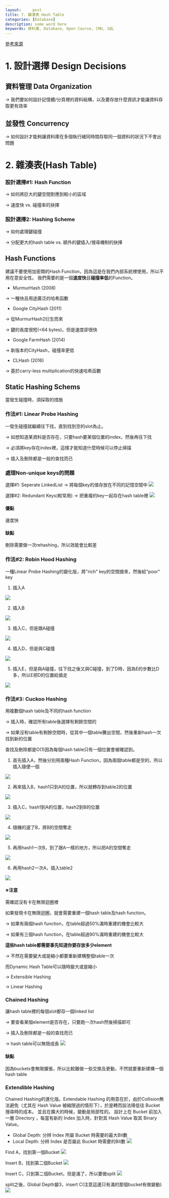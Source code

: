 ```yaml
---
layout:     post
title: 7. 雜湊表 Hash Table
categories: [Database]
description: some word here
keywords: 資料庫, Database, Open Course, CMU, SQL
---
```


[參考來源](https://www.youtube.com/watch?v=ByG1IMM6Ua8&list=PLSE8ODhjZXja3hgmuwhf89qboV1kOxMx7&index=6)

# 1. 設計選擇 Design Decisions
## 資料管理 Data Organization
→ 我們要如何設計記憶體/分頁裡的資料結構，以及要存放什麼資訊才能讓資料存取更有效率

## 並發性 Concurrency
→ 如何設計才能夠讓資料庫在多個執行緒同時間存取同一個資料的狀況下不會出問題

# 2. 雜湊表(Hash Table)
### 設計選擇#1: Hash Function
→ 如何將巨大的鍵空間對應到較小的區域

→ 速度快 vs. 碰撞率的抉擇
### 設計選擇2: Hashing Scheme
→ 如何處理鍵碰撞

→ 分配更大的hash table vs. 額外的鍵插入/搜尋機制的抉擇

## Hash Functions
建議不要使用加密類的Hash Function，因為這是在我們內部系統裡使用，所以不用在意安全性。
我們需要的是一個**速度快**且**碰撞率低**的Function。

* MurmurHash (2008)
  
→ 一種快且用途廣泛的哈希函數
* Google CityHash (2011)
  
→ 從MurmurHash2衍生而來

→ 鍵的長度很短(<64 bytes)，但是速度卻很快
* Google FarmHash (2014)
  
→ 新版本的CityHash，碰撞率更低
* CLHash (2016)
  
→ 基於carry-less multiplication的快速哈希函數

## Static Hashing Schems
當發生碰撞時，須採取的措施
### 作法#1: Linear Probe Hashing
一發生碰撞就繼續往下找，直到找到空的slot為止。

→ 如想知道某資料是否存在，只要hash要某個位置的index，然後再往下找

→ 必須將key存在index裡，這樣才能知道什麼時候可以停止掃描

→ 插入及刪除都是一般的查找而已
### 處理Non-unique keys的問題
選擇#1: Seperate LinkedList
→ 將每個key的值存放在不同的記憶空間中
![](https://i.imgur.com/mM8KxvT.jpg)
 
選擇#2: Redundant Keys(較常用)
→ 把重複的key一起存在hash table裡
![](https://i.imgur.com/TxUztja.jpg)


#### 優點
速度快
#### 缺點
刪除需要做一次rehashing，所以效能會比較差

### 作法#2: Robin Hood Hashing
一種Linear Probe Hashing的變化版，將"rich" key的空間搶來，然後給"poor" key
1. 插入A
   
![](https://i.imgur.com/U1xuuo5.jpg)

2. 插入B
   
![](https://i.imgur.com/k1XVRBK.jpg)

3. 插入C，但是跟A碰撞
   
![](https://i.imgur.com/CVo5GpZ.jpg)

4. 插入D，但是與C碰撞
   
![](https://i.imgur.com/4cmYblJ.jpg)

5. 插入E，但是與A碰撞，往下找之後又與C碰撞，到了D時，因為E的步數比D多，所以E把D的位置給搶走
   
![](https://i.imgur.com/ZZThb9i.jpg)

### 作法#3: Cuckoo Hashing
用複數個hash table及不同的hash function

→ 插入時，確認所有table後選擇有剩餘空間的

→ 如果沒有table有剩餘空間時，從其中一個table騰出空間，然後重新hash一次找到新的位置

查找及刪除都是O(1)因為每個hash table只有一個位置會被確認到。
1. 首先插入A，然後分別用兩種Hash Function，因為兩個table都是空的，所以插入隨便一個
   
![](https://i.imgur.com/EqKKmgc.jpg)

2. 再來插入B，hash1只到A的位置，所以就轉存到table2的位置
   
![](https://i.imgur.com/wzN4yWR.jpg)

3. 插入C，hash1到A的位置，hash2到B的位置
   
![](https://i.imgur.com/iunlN6P.jpg)

4. 隨機的選了B，將B的空間奪走 
   
![](https://i.imgur.com/vJysFdr.jpg)

5. 再用hash1一次B，到了跟A一樣的地方，所以把A的空間奪走
   
![](https://i.imgur.com/nu1EhoQ.jpg)

6. 再用hash2一次A，插入table2
   
![](https://i.imgur.com/J9FnzzL.jpg)

#### ※注意
需確認沒有卡在無限迴圈裡

如果發現卡在無限迴圈，就會需要重建一個hash table及hash function。

→ 如果有兩個hash function，在table超過50%滿時重建的機會比較大

→ 如果有三個hash function，在table超過90%滿時重建的機會比較大


**這些hash table都需要事先知道你要存放多少element**

→ 不然在需要變大或是縮小都要重新建構整個table一次

而Dynamic Hash Table可以隨時變大或是縮小

→ Extensible Hashing

→ Linear Hashing


### Chained Hashing
讓hash table裡的每個slot都存一個linked list

→ 要查看某個element是否存在，只要跑一次hash然後掃描即可

→ 插入及刪除都是一般的查找而已

→ hash table可以無限成長
![](https://i.imgur.com/smyUxKy.jpg)

#### 缺點
因為buckets會無限擴張，所以比較難做一些交換及更動，不然就要重新建構一個hash table

### Extendible Hashing
Chained Hashing的進化版。Extendable Hashing 的用意在於，由於Collision無法避免（尤其在 Hash Value 被縮限過的情形下），於是轉而設法降低往 Bucket 搜尋時的成本。
並且在擴大的時候，變動是局部性的。
設計上在 Bucket 前加入一層 Directory ，每當有新的 Index 加入時，針對其 Hash Value 取其 Binary Value。

* Global Depth: 分辨 Index 所屬 Bucket 時需要的最大Bit數
* Local Depth: 分辨 Index 是否屬此 Bucket 時需要的Bit數
![](https://i.imgur.com/mgzwTHZ.jpg)

Find A，找到第一個Bucket
![](https://i.imgur.com/WPTQk1q.jpg)

Insert B，找到第二個Bucket
![](https://i.imgur.com/mcV6JbP.jpg)

Insert C，只到第二個Bucket，但是滿了，所以要做split
![](https://i.imgur.com/RkTQS5Y.jpg)

split之後，Global Depth變3，insert C(注意這邊只有滿的那個bucket有做變動)
![](https://i.imgur.com/4jE5d6g.jpg)
